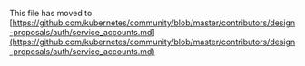 This file has moved to [https://github.com/kubernetes/community/blob/master/contributors/design-proposals/auth/service_accounts.md](https://github.com/kubernetes/community/blob/master/contributors/design-proposals/auth/service_accounts.md)
